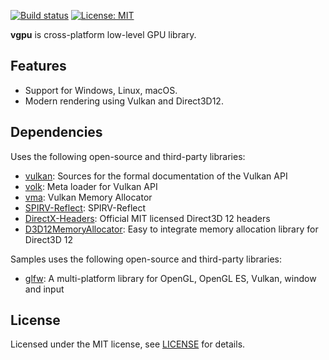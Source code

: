 [![Build status](https://github.com/amerkoleci/vgpu/workflows/Build/badge.svg)](https://github.com/amerkoleci/vgpu/actions)
[![License: MIT](https://img.shields.io/badge/License-MIT-green.svg)](https://github.com/amerkoleci/vgpu/blob/master/LICENSE)

**vgpu** is cross-platform low-level GPU library.

## Features

* Support for Windows, Linux, macOS.
* Modern rendering using Vulkan and Direct3D12.

## Dependencies

Uses the following open-source and third-party libraries:
- [vulkan](https://github.com/KhronosGroup/Vulkan-Docs): Sources for the formal documentation of the Vulkan API
- [volk](https://github.com/zeux/volk): Meta loader for Vulkan API
- [vma](https://github.com/GPUOpen-LibrariesAndSDKs/VulkanMemoryAllocator): Vulkan Memory Allocator
- [SPIRV-Reflect](https://github.com/KhronosGroup/SPIRV-Reflect): SPIRV-Reflect
- [DirectX-Headers](https://github.com/microsoft/DirectX-Headers): Official MIT licensed Direct3D 12 headers
- [D3D12MemoryAllocator](https://github.com/GPUOpen-LibrariesAndSDKs/D3D12MemoryAllocator): Easy to integrate memory allocation library for Direct3D 12

Samples uses the following open-source and third-party libraries:

- [glfw](https://github.com/glfw/glfw): A multi-platform library for OpenGL, OpenGL ES, Vulkan, window and input

## License

Licensed under the MIT license, see [LICENSE](https://github.com/amerkoleci/vgpu/blob/main/LICENSE) for details.